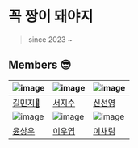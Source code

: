# 꼭 짱이 돼야지
> since 2023 ~

## Members 😎

| ![image](https://user-images.githubusercontent.com/97646668/232715100-ec7cd879-d99d-4a36-ace8-d8fb1127024d.png)                | ![image](https://user-images.githubusercontent.com/97646668/232715636-1605102c-4d6b-4805-b6b5-cf27c5369cb2.png)              | ![image](https://user-images.githubusercontent.com/97646668/232715411-090f349c-ecb8-4599-89d6-2bbed46f71b7.png)                    |
| -------------------------------------------- | ------------------------------------------ | ------------------------------------------------ |
| [길민지👑](https://github.com/rninji) | [서지수](https://github.com/seojisoosoo) | [신선영](https://github.com/drsuneamer) |
| ![image](https://user-images.githubusercontent.com/97646668/232715885-f0397dae-14b9-4159-921e-e2488326ec58.png)                | ![image](https://user-images.githubusercontent.com/97646668/232715993-6c439bc2-8b92-43d3-8655-938111bb3b48.png)              | ![image](https://user-images.githubusercontent.com/97646668/232716097-b2864b1a-e124-4986-8df1-60831507c2c1.png)                    |
| [윤상우](https://github.com/Awarduuu)   | [이우엽](https://github.com/leewooyup) | [이채림](https://github.com/lee5917)       |



